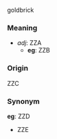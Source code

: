 goldbrick
### Meaning
+ _adj_: ZZA
    + __eg__: ZZB

### Origin

ZZC

### Synonym

__eg__: ZZD

+ ZZE


